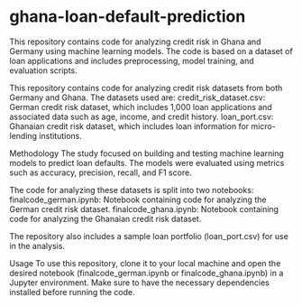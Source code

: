 # ghana-loan-default-prediction
This repository contains code for analyzing credit risk in Ghana and Germany using machine learning models. The code is based on a dataset of loan applications and includes preprocessing, model training, and evaluation scripts.


This repository contains code for analyzing credit risk datasets from both Germany and Ghana. The datasets used are:
credit_risk_dataset.csv: German credit risk dataset, which includes 1,000 loan applications and associated data such as age, income, and credit history.
loan_port.csv: Ghanaian credit risk dataset, which includes loan information for micro-lending institutions.

Methodology
The study focused on building and testing machine learning models to predict loan defaults. The models were evaluated using metrics such as accuracy, precision, recall, and F1 score.

The code for analyzing these datasets is split into two notebooks:
finalcode_german.ipynb: Notebook containing code for analyzing the German credit risk dataset.
finalcode_ghana.ipynb: Notebook containing code for analyzing the Ghanaian credit risk dataset.

The repository also includes a sample loan portfolio (loan_port.csv) for use in the analysis.

Usage
To use this repository, clone it to your local machine and open the desired notebook (finalcode_german.ipynb or finalcode_ghana.ipynb) in a Jupyter environment. Make sure to have the necessary dependencies installed before running the code.

